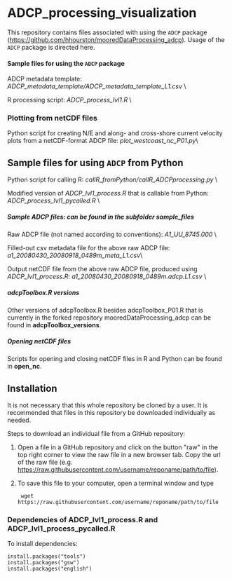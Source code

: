 # ADCP_processing_visualization
This repository contains files associated with using the `ADCP` package (https://github.com/hhourston/mooredDataProcessing_adcp). Usage of the `ADCP` package is directed here.

#### Sample files for using the `ADCP` package
ADCP metadata template: *ADCP_metadata_template/ADCP_metadata_template_L1.csv* \

R processing script: *ADCP_process_lvl1.R* \

### Plotting from netCDF files
Python script for creating N/E and along- and cross-shore current velocity plots from a netCDF-format ADCP file: *plot_westcoast_nc_P01.py*\

## Sample files for using `ADCP` from Python
Python script for calling R: *callR_fromPython/callR_ADCPprocessing.py* \

Modified version of *ADCP_lvl1_process.R* that is callable from Python: *ADCP_process_lvl1_pycalled.R* \

##### Sample ADCP files: can be found in the subfolder *sample_files*
Raw ADCP file (not named according to conventions): *A1_UU_8745.000* \

Filled-out csv metadata file for the above raw ADCP file: *a1_20080430_20080918_0489m_meta_L1.csv*\

Output netCDF file from the above raw ADCP file, produced using *ADCP_lvl1_process.R*: *a1_20080430_20080918_0489m.adcp.L1.csv* \

##### adcpToolbox.R versions
Other versions of adcpToolbox.R besides adcpToolbox_P01.R that is currently in the forked repository mooredDataProcessing_adcp can be found in **adcpToolbox_versions**.

##### Opening netCDF files
Scripts for opening and closing netCDF files in R and Python can be found in **open_nc**.

## Installation
It is not necessary that this whole repository be cloned by a user. It is recommended that files in this repository be downloaded individually as needed.

Steps to download an individual file from a GitHub repository:
1. Open a file in a GitHub repository and click on the button "raw" in the top right corner to view the raw file in a new browser tab. Copy the url of the raw file (e.g. https://raw.githubusercontent.com/username/reponame/path/to/file).
2. To save this file to your computer, open a terminal window and type
    
        wget https://raw.githubusercontent.com/username/reponame/path/to/file
    
### Dependencies of ADCP_lvl1_process.R and ADCP_lvl1_process_pycalled.R
To install dependencies:

    install.packages("tools")
    install.packages("gsw")
    install.packages("english")
        
